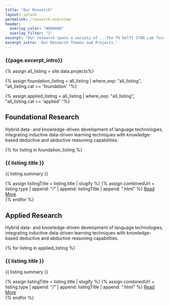 ```yaml
---
title: "Our Research"
layout: splash
permalink: /research-overview
header:
  overlay_color: "#000000"
  overlay_filter: "1"
excerpt: "Our research spans a variety of ...The TU Delft STAR Lab focuses on individuals and groups who face many options or complicated implications. We research how bringing together data and models, peoples' preferences, and AI reasoning can facilitate outcomes better for society. We make impact through partnering with companies, universities, municipalities, and government departments."
excerpt_intro: 'Our Research Themes and Projects.'
---
```

<h3 class="text-center">{{page.excerpt_intro}}</h3>


{% assign all_listing = site.data.projects%}

{% assign foundation_listing = all_listing | where_exp: "all_listing", "all_listing.cat == 'foundation' "%}

{% assign applied_listing = all_listing | where_exp: "all_listing", "all_listing.cat == 'applied' "%}

<div class="main-sections">
  
  <div class="vertical-section">
    <h2>Foundational Research</h2>
    <p class="text-center">Hybrid data- and knowledge-driven development of language technologies, integrating inductive data-driven learning techniques with knowledge-based deductive and abductive reasoning capabilities.</p>
    <div class="text-cards-vertical">
      {% for listing in foundation_listing %}
      <div class="text-card-vertical">
        <h3>{{ listing.title }}</h3>
        <p>{{ listing.summary }}</p>
        {% assign listingTitle = listing.title | slugify %}
        {% assign combinedUrl = listing.type | append: "/" | append: listingTitle | append: ".html" %}
      <a href="{{ combinedUrl | relative_url }}" class="read-more">Read More</a>
      </div>
      {% endfor %}
    </div>
  </div>

  <div class="vertical-section">
    <h2>Applied Research</h2>
    <p class="text-center">Hybrid data- and knowledge-driven development of language technologies, integrating inductive data-driven learning techniques with knowledge-based deductive and abductive reasoning capabilities.</p>
    <div class="text-cards-vertical">
    {% for listing in applied_listing %}
      <div class="text-card-vertical">
        <h3>{{ listing.title }}</h3>
        <p>{{ listing.summary }}</p>
         {% assign listingTitle = listing.title | slugify %}
          {% assign combinedUrl = listing.type | append: "/" | append: listingTitle | append: ".html" %}
          <a href="{{ combinedUrl | relative_url }}" class="read-more">Read More</a>
      </div>
      {% endfor %}
    </div>
</div>

